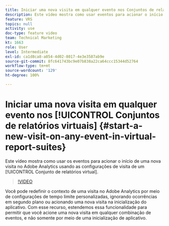 ```yaml
---
title: Iniciar uma nova visita em qualquer evento nos Conjuntos de relatórios virtuais
description: Este vídeo mostra como usar eventos para acionar o início de uma nova visita no Adobe Analytics usando as configurações de visita de um Conjunto de relatórios virtual.
feature: VRS
topics: null
activity: use
doc-type: feature video
team: Technical Marketing
kt: 1663
role: User
level: Intermediate
exl-id: ca1d8ca8-a854-4d02-8017-4e3e3587ab9e
source-git-commit: 8fc641743bc9e07b838a22ca64ccc15344d52764
workflow-type: tm+mt
source-wordcount: '129'
ht-degree: 100%

---
```


# Iniciar uma nova visita em qualquer evento nos [!UICONTROL Conjuntos de relatórios virtuais] {#start-a-new-visit-on-any-event-in-virtual-report-suites}

Este vídeo mostra como usar os eventos para acionar o início de uma nova visita no Adobe Analytics usando as configurações de visita de um [!UICONTROL Conjunto de relatórios virtual].

>[!VIDEO](https://video.tv.adobe.com/v/23129/?quality=12&learn=on)

Você pode redefinir o contexto de uma visita no Adobe Analytics por meio de configurações de tempo limite personalizadas, ignorando ocorrências em segundo plano ou acionando uma nova visita na inicialização do aplicativo. Com esse recurso, estendemos essa funcionalidade para permitir que você acione uma nova visita em qualquer combinação de eventos, e não somente por meio de uma inicialização de aplicativo.
